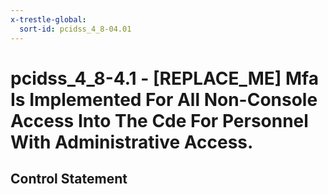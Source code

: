 ```yaml
---
x-trestle-global:
  sort-id: pcidss_4_8-04.01
---
```


# pcidss_4_8-4.1 - \[REPLACE_ME\] Mfa Is Implemented For All Non-Console Access Into The Cde For Personnel With Administrative Access.

## Control Statement
